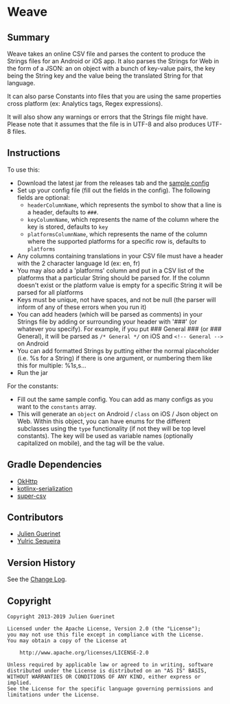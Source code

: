 # Weave

## Summary

Weave takes an online CSV file and parses the content to produce the Strings files for an Android or iOS app. It also parses the Strings for Web in the form of a JSON: an on object with a bunch of key-value pairs, the key being the String key and the value being the translated String for that language.

It can also parse Constants into files that you are using the same properties cross platform (ex: Analytics tags, Regex expressions).

It will also show any warnings or errors that the Strings file might have.
Please note that it assumes that the file is in UTF-8 and also produces UTF-8 files.

## Instructions

To use this:

-   Download the latest jar from the releases tab and the [sample config](weave-config-sample.json)
-   Set up your config file (fill out the fields in the config). The following fields are optional:
    -   `headerColumnName`, which represents the symbol to show that a line is a header, defaults to `###`.
    -   `keyColumnName`, which represents the name of the column where the key is stored, defaults to `key`
    -   `platformsColumnName`, which represents the name of the column where the supported platforms for a specific row is, defaults to `platforms`
-   Any columns containing translations in your CSV file must have a header with the 2 character language Id (ex: en, fr)
-   You may also add a 'platforms' column and put in a CSV list of the platforms that a particular String should be parsed for. If the column doesn't exist or the platform value is empty for a specific String it will be parsed for all platforms
-   Keys must be unique, not have spaces, and not be null (the parser will inform of any of these errors when you run it)
-   You can add headers (which will be parsed as comments) in your Strings file by adding or surrounding your header with '###' (or whatever you specify).
    For example, if you put ### General ### (or ### General), it will be parsed as `/* General */` on iOS and `<!-- General -->` on Android
-   You can add formatted Strings by putting either the normal placeholder (i.e. %s for a String) if there is one argument, or numbering them
    like this for multiple: %1$s, %2$s...
-   Run the jar

For the constants:

-   Fill out the same sample config. You can add as many configs as you want to the `constants` array.
-   This will generate an `object` on Android / `class` on iOS / Json object on Web.
    Within this object, you can have enums for the different subclasses using the `type` functionality (if not they will be top level constants). The key will be used as variable names (optionally capitalized on mobile), and the tag will be the value.

## Gradle Dependencies

-   [OkHttp](http://square.github.io/okhttp/)
-   [kotlinx-serialization](https://github.com/Kotlin/kotlinx.serialization)
-   [super-csv](http://super-csv.github.io/super-csv/)

## Contributors

-   [Julien Guerinet](https://github.com/jguerinet)
-   [Yulric Sequeira](https://github.com/yulric)

## Version History

See the [Change Log](CHANGELOG.md).

## Copyright

    Copyright 2013-2019 Julien Guerinet

    Licensed under the Apache License, Version 2.0 (the "License");
    you may not use this file except in compliance with the License.
    You may obtain a copy of the License at

        http://www.apache.org/licenses/LICENSE-2.0

    Unless required by applicable law or agreed to in writing, software
    distributed under the License is distributed on an "AS IS" BASIS,
    WITHOUT WARRANTIES OR CONDITIONS OF ANY KIND, either express or implied.
    See the License for the specific language governing permissions and
    limitations under the License.
